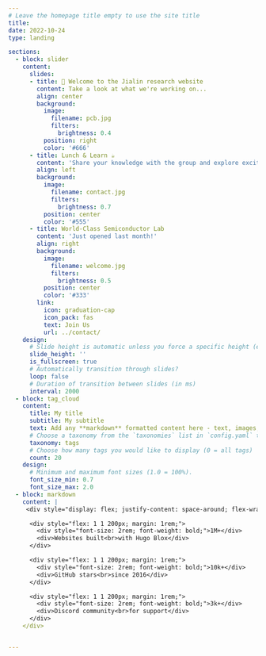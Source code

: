 ```yaml
---
# Leave the homepage title empty to use the site title
title:
date: 2022-10-24
type: landing

sections:
  - block: slider
    content:
      slides:
      - title: 👋 Welcome to the Jialin research website
        content: Take a look at what we're working on...
        align: center
        background:
          image:
            filename: pcb.jpg
            filters:
              brightness: 0.4
          position: right
          color: '#666'
      - title: Lunch & Learn ☕️
        content: 'Share your knowledge with the group and explore exciting new topics together!'
        align: left
        background:
          image:
            filename: contact.jpg
            filters:
              brightness: 0.7
          position: center
          color: '#555'
      - title: World-Class Semiconductor Lab
        content: 'Just opened last month!'
        align: right
        background:
          image:
            filename: welcome.jpg
            filters:
              brightness: 0.5
          position: center
          color: '#333'
        link:
          icon: graduation-cap
          icon_pack: fas
          text: Join Us
          url: ../contact/
    design:
      # Slide height is automatic unless you force a specific height (e.g. '400px')
      slide_height: ''
      is_fullscreen: true
      # Automatically transition through slides?
      loop: false
      # Duration of transition between slides (in ms)
      interval: 2000
  - block: tag_cloud
    content:
      title: My title
      subtitle: My subtitle
      text: Add any **markdown** formatted content here - text, images, videos, galleries - and even HTML code!
      # Choose a taxonomy from the `taxonomies` list in `config.yaml` to display (e.g. tags, categories, authors)
      taxonomy: tags
      # Choose how many tags you would like to display (0 = all tags)
      count: 20
    design:
      # Minimum and maximum font sizes (1.0 = 100%).
      font_size_min: 0.7
      font_size_max: 2.0
  - block: markdown
    content: |
     <div style="display: flex; justify-content: space-around; flex-wrap: wrap; background-color: #f8f9fa; padding: 2rem 1rem; border-radius: 0.5rem; text-align: center;">

      <div style="flex: 1 1 200px; margin: 1rem;">
        <div style="font-size: 2rem; font-weight: bold;">1M+</div>
        <div>Websites built<br>with Hugo Blox</div>
      </div>

      <div style="flex: 1 1 200px; margin: 1rem;">
        <div style="font-size: 2rem; font-weight: bold;">10k+</div>
        <div>GitHub stars<br>since 2016</div>
      </div>

      <div style="flex: 1 1 200px; margin: 1rem;">
        <div style="font-size: 2rem; font-weight: bold;">3k+</div>
        <div>Discord community<br>for support</div>
      </div>
    </div>


---
```



